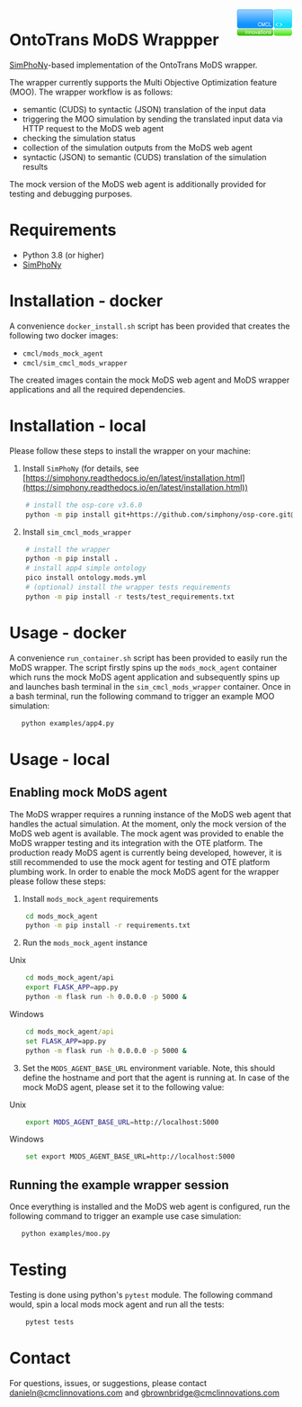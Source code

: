 <img align="right" src="cmcl_logo.png" alt="CMCL Logo">

# OntoTrans MoDS Wrappper

[SimPhoNy](https://github.com/simphony)-based implementation of the OntoTrans MoDS wrapper.

The wrapper currently supports the Multi Objective Optimization feature (MOO). The wrapper workflow is as follows:
- semantic (CUDS) to syntactic (JSON) translation of the input data
- triggering the MOO simulation by sending the translated input data via HTTP request to the MoDS web agent
- checking the simulation status
- collection of the simulation outputs from the MoDS web agent
- syntactic (JSON) to semantic (CUDS) translation of the simulation results

The mock version of the MoDS web agent is additionally provided for testing and debugging purposes.

# Requirements
- Python 3.8 (or higher)
- [SimPhoNy](https://github.com/simphony/osp-core)

# Installation - docker

A convenience `docker_install.sh` script has been provided that creates the following two docker images:

- `cmcl/mods_mock_agent`
- `cmcl/sim_cmcl_mods_wrapper`

The created images contain the mock MoDS web agent and MoDS wrapper applications and all the required dependencies.

# Installation - local

Please follow these steps to install the wrapper on your machine:

1. Install `SimPhoNy` (for details, see [https://simphony.readthedocs.io/en/latest/installation.html](https://simphony.readthedocs.io/en/latest/installation.html))
```bash
    # install the osp-core v3.6.0
    python -m pip install git+https://github.com/simphony/osp-core.git@v3.6.0
```

2. Install `sim_cmcl_mods_wrapper`
```bash
    # install the wrapper
    python -m pip install .
    # install app4 simple ontology
    pico install ontology.mods.yml
    # (optional) install the wrapper tests requirements
    python -m pip install -r tests/test_requirements.txt
```

# Usage - docker

A convenience `run_container.sh` script has been provided to easily run the MoDS wrapper. The script firstly spins up the `mods_mock_agent` container which runs the mock MoDS agent application and subsequently spins up and launches bash terminal in the `sim_cmcl_mods_wrapper` container. Once in a bash terminal, run the following command to trigger an example MOO simulation:

```bash
   python examples/app4.py
```

# Usage - local

## Enabling mock MoDS agent

The MoDS wrapper requires a running instance of the MoDS web agent that handles the actual simulation. At the moment, only the mock version of the MoDS web agent is available. The mock agent was provided to enable the MoDS wrapper testing and its integration with the OTE platform. The production ready MoDS agent is currently being developed, however, it is still recommended to use the mock agent for testing and OTE platform plumbing work. In order to enable the mock MoDS agent for the wrapper please follow these steps:

1. Install `mods_mock_agent` requirements
```bash
    cd mods_mock_agent
    python -m pip install -r requirements.txt
```
2. Run the `mods_mock_agent` instance

Unix
```bash
    cd mods_mock_agent/api
    export FLASK_APP=app.py
    python -m flask run -h 0.0.0.0 -p 5000 &
```

Windows
```cmd
    cd mods_mock_agent/api
    set FLASK_APP=app.py
    python -m flask run -h 0.0.0.0 -p 5000 &
```

3. Set the `MODS_AGENT_BASE_URL` environment variable. Note, this should define the hostname and port that the agent is running at. In case of the mock MoDS agent, please set it to the following value:

Unix
```bash
    export MODS_AGENT_BASE_URL=http://localhost:5000
```

Windows
```bash
    set export MODS_AGENT_BASE_URL=http://localhost:5000
```

## Running the example wrapper session

Once everything is installed and the MoDS web agent is configured, run the following command to trigger an example use case simulation:

```bash
   python examples/moo.py
```

# Testing

Testing is done using python's `pytest` module. The following command would, spin a local mods mock agent and run all the tests:

```bash
    pytest tests
```

# Contact
For questions, issues, or suggestions, please contact danieln@cmclinnovations.com and gbrownbridge@cmclinnovations.com